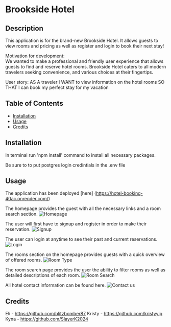 # Brookside Hotel

## Description

This application is for the brand-new Brookside Hotel. It allows guests to view rooms and pricing as well as register and login to book their next stay! 

Motivation for development:  
We wanted to make a professional and friendly user experience that allows guests to find and reserve hotel rooms. Brookside Hotel caters to all modern travelers seeking convenience, and various choices at their fingertips.

User story: 
AS A traveler
I WANT to view information on the hotel rooms
SO THAT I can book my perfect stay for my vacation


## Table of Contents 

- [Installation](#installation)
- [Usage](#usage)
- [Credits](#credits)

## Installation

In terminal run 'npm install' command to install all necessary packages.

Be sure to to put postgres login credintials in the .env file

## Usage

The application has been deployed [here] (https://hotel-booking-40ac.onrender.com/)

The homepage provides the guest with all the necessary links and a room search section.
![Homepage](assets/img/homepage.png)

The user will first have to signup and register in order to make their reservation.
![Signup](assets/img/signup.jpg)

The user can login at anytime to see their past and current reservations.
![Login](assets/img/login.jpg)

The rooms section on the homepage provides guests with a quick overview of offered rooms.
![Room Type](assets/img/room-type.jpg)

The room search page provides the user the ability to filter rooms as well as detailed descriptions of each room.
![Room Search](assets/img/room-search.jpg)

All hotel contact information can be found here.
![Contact us](assets/img/contact.jpg)

## Credits

Eli - https://github.com/blitzbomber87
Kristy - https://github.com/kristyyip
Kyna - https://github.com/SlayerK2024

